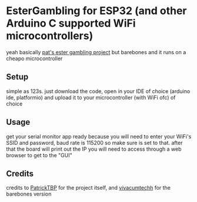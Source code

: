 # EsterGambling for ESP32 (and other Arduino C supported WiFi microcontrollers)
yeah basically [pat's ester gambling project](https://github.com/n1d3v/ester-gambling) but barebones and it runs on a cheapo microcontroller

## Setup
simple as 123s. just download the code, open in your IDE of choice (arduino ide, platformio) and upload it to your microcontroller (with WiFi ofc) of choice

## Usage
get your serial monitor app ready because you will need to enter your WiFi's SSID and password, baud rate is 115200 so make sure is set to that. after that the board will print out the IP you will need to access through a web browser to get to the "GUI"

## Credits
credits to [PatrickTBP](https://github.com/n1d3v) for the project itself, and [vivacumtechh](https://github.com/vivacumtechh) for the barebones version 

